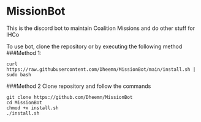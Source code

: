 # MissionBot
This is the discord bot to maintain Coalition Missions and do other stuff for IHCo

To use bot, clone the repository or by executing the following method
###Method 1:
```
curl https://raw.githubusercontent.com/Dheemn/MissionBot/main/install.sh | sudo bash
```

###Method 2
Clone repository and follow the commands
```
git clone https://github.com/Dheemn/MissionBot
cd MissionBot
chmod +x install.sh
./install.sh
```
